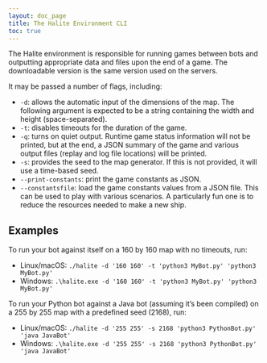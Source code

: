 ```yaml
---
layout: doc_page
title: The Halite Environment CLI
toc: true
---
```


The Halite environment is responsible for running games between bots and outputting appropriate data and files upon the end of a game. The downloadable version is the same version used on the servers.

It may be passed a number of flags, including:

- `-d`: allows the automatic input of the dimensions of the map. The following argument is expected to be a string containing the width and height (space-separated).
- `-t`: disables timeouts for the duration of the game.
- `-q`: turns on quiet output. Runtime game status information will not be printed, but at the end, a JSON summary of the game and various output files (replay and log file locations) will be printed.
- `-s`: provides the seed to the map generator. If this is not provided, it will use a time-based seed.
- `--print-constants`: print the game constants as JSON.
- `--constantsfile`: load the game constants values from a JSON file. This can be used to play with various scenarios. A particularly fun one is to reduce the resources needed to make a new ship.

## Examples

To run your bot against itself on a 160 by 160 map with no timeouts, run:

- Linux/macOS: `./halite -d '160 160' -t 'python3 MyBot.py' 'python3 MyBot.py'`
- Windows: `.\halite.exe -d '160 160' -t 'python3 MyBot.py' 'python3 MyBot.py'`

To run your Python bot against a Java bot (assuming it’s been compiled) on a 255 by 255 map with a predefined seed (2168), run:

- Linux/macOS: `./halite -d '255 255' -s 2168 'python3 PythonBot.py' 'java JavaBot'`
- Windows: `.\halite.exe -d '255 255' -s 2168 'python3 PythonBot.py' 'java JavaBot'`